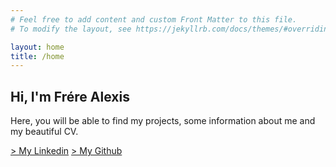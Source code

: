 ```yaml
---
# Feel free to add content and custom Front Matter to this file.
# To modify the layout, see https://jekyllrb.com/docs/themes/#overriding-theme-defaults

layout: home
title: /home
---
```


## Hi, I'm Frére Alexis

Here, you will be able to find my projects, some information about me and my beautiful CV.

[> My Linkedin](https://www.linkedin.com/in/alexis-frere/) [> My Github](https://github.com/alfrere)
